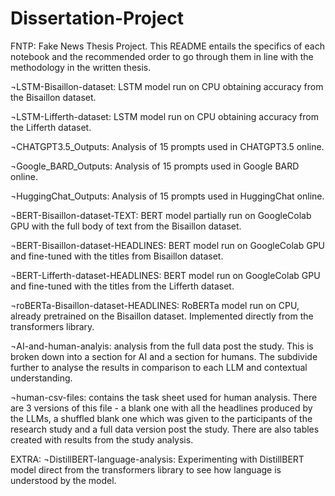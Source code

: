 # Dissertation-Project

FNTP: Fake News Thesis Project. This README entails the specifics of each notebook and the recommended order to go through them in line with the methodology in the written thesis.

¬LSTM-Bisaillon-dataset: LSTM model run on CPU obtaining accuracy from the Bisaillon dataset.

¬LSTM-Lifferth-dataset: LSTM model run on CPU obtaining accuracy from the Lifferth dataset.

¬CHATGPT3.5_Outputs: Analysis of 15 prompts used in CHATGPT3.5 online. 

¬Google_BARD_Outputs: Analysis of 15 prompts used in Google BARD online.

¬HuggingChat_Outputs: Analysis of 15 prompts used in HuggingChat online.

¬BERT-Bisaillon-dataset-TEXT: BERT model partially run on GoogleColab GPU with the full body of text from the Bisaillon dataset.

¬BERT-Bisaillon-dataset-HEADLINES: BERT model run on GoogleColab GPU and fine-tuned with the titles from Bisaillon dataset.

¬BERT-Lifferth-dataset-HEADLINES: BERT model run on GoogleColab GPU and fine-tuned with the titles from the Lifferth dataset.

¬roBERTa-Bisaillon-dataset-HEADLINES: RoBERTa model run on CPU, already pretrained on the Bisaillon dataset. Implemented directly from the transformers library. 

¬AI-and-human-analyis: analysis from the full data post the study. This is broken down into a section for AI and a section for humans. The subdivide further to analyse the results in comparison to each LLM and contextual understanding. 

¬human-csv-files: contains the task sheet used for human analysis. There are 3 versions of this file - a blank one with all the headlines produced by the LLMs, a shuffled blank one which was given to the participants of the research study and a full data version post the study. There are also tables created with results from the study analysis.

EXTRA:
¬DistillBERT-language-analysis: Experimenting with DistillBERT model direct from the transformers library to see how language is understood by the model.

 











